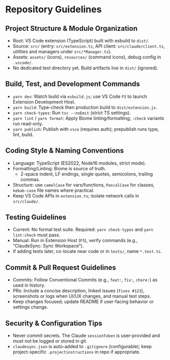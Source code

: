# Repository Guidelines

## Project Structure & Module Organization
- Root: VS Code extension (TypeScript) built with esbuild to `dist/`.
- Source: `src/` (entry: `src/extension.ts`, API client: `src/claude/client.ts`, utilities and managers under `src/*Manager.ts`).
- Assets: `assets/` (icons), `resources/` (command icons), debug config in `.vscode/`.
- No dedicated test directory yet. Build artifacts live in `dist/` (ignored).

## Build, Test, and Development Commands
- `yarn dev`: Watch build via `esbuild.js`; use VS Code `F5` to launch Extension Development Host.
- `yarn build`: Type-check then production build to `dist/extension.js`.
- `yarn check-types`: Run `tsc --noEmit` (strict TS settings).
- `yarn lint` / `yarn format`: Apply Biome linting/formatting; `:check` variants run read-only.
- `yarn publish`: Publish with `vsce` (requires auth); prepublish runs type, lint, build.

## Coding Style & Naming Conventions
- Language: TypeScript (ES2022, Node16 modules, strict mode).
- Formatting/Linting: Biome is source of truth.
  - 2-space indent, LF endings, single quotes, semicolons, trailing commas.
- Structure: use `camelCase` for vars/functions, `PascalCase` for classes, `kebab-case` file names where practical.
- Keep VS Code APIs in `extension.ts`; isolate network calls in `src/claude/`.

## Testing Guidelines
- Current: No formal test suite. Required: `yarn check-types` and `yarn lint:check` must pass.
- Manual: Run in Extension Host (`F5`), verify commands (e.g., “ClaudeSync: Sync Workspace”).
- If adding tests later, co-locate near code or in `tests/`, name `*.test.ts`.

## Commit & Pull Request Guidelines
- Commits: Follow Conventional Commits (e.g., `feat:`, `fix:`, `chore:`) as used in history.
- PRs: Include a concise description, linked issues (`fixes #123`), screenshots or logs when UI/UX changes, and manual test steps.
- Keep changes focused; update README if user-facing behavior or settings change.

## Security & Configuration Tips
- Never commit secrets. The Claude `sessionToken` is user-provided and must not be logged or stored in git.
- `claudesync.json` is auto-added to `.gitignore` (configurable); keep project-specific `.projectinstructions` in repo if appropriate.
